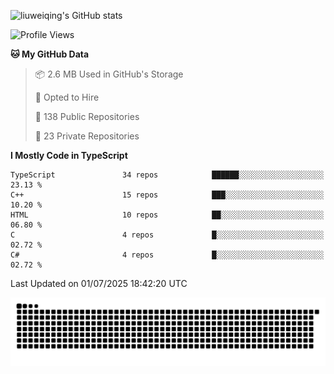 ![liuweiqing's GitHub stats](https://github-readme-stats.vercel.app/api?username=14790897&show_icons=true&locale=cn&include_all_commits=true&count_private=true)

<!--START_SECTION:waka-->
![Profile Views](http://img.shields.io/badge/Profile%20Views-22-blue)

**🐱 My GitHub Data** 

> 📦 2.6 MB Used in GitHub's Storage 
 > 
> 💼 Opted to Hire
 > 
> 📜 138 Public Repositories 
 > 
> 🔑 23 Private Repositories 
 > 
**I Mostly Code in TypeScript** 

```text
TypeScript               34 repos            ██████░░░░░░░░░░░░░░░░░░░   23.13 % 
C++                      15 repos            ███░░░░░░░░░░░░░░░░░░░░░░   10.20 % 
HTML                     10 repos            ██░░░░░░░░░░░░░░░░░░░░░░░   06.80 % 
C                        4 repos             █░░░░░░░░░░░░░░░░░░░░░░░░   02.72 % 
C#                       4 repos             █░░░░░░░░░░░░░░░░░░░░░░░░   02.72 % 
```




 Last Updated on 01/07/2025 18:42:20 UTC
<!--END_SECTION:waka-->

<picture>
  <source media="(prefers-color-scheme: dark)" srcset="https://raw.githubusercontent.com/14790897/14790897/output/github-contribution-grid-snake-dark.svg" />
  <source media="(prefers-color-scheme: light)" srcset="https://raw.githubusercontent.com/14790897/14790897/output/github-contribution-grid-snake.svg" />
  <img alt="github-snake" src="https://raw.githubusercontent.com/14790897/14790897/output/github-contribution-grid-snake.svg" />
</picture>
